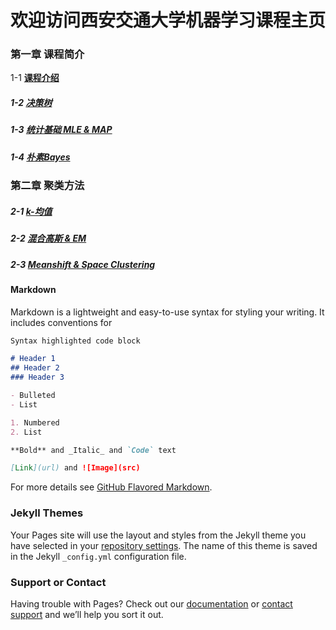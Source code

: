 # 欢迎访问西安交通大学机器学习课程主页
### 第一章 课程简介 
 1-1  **[课程介绍](/chapter01)**
##### 1-2  **[决策树](/chapter01)**
##### 1-3  **[统计基础 MLE & MAP](/chapter01)** 
##### 1-4  **[朴素Bayes](/chapter01)**

### 第二章 聚类方法
##### 2-1  **[k-均值](/chapter01)**
##### 2-2  **[混合高斯 & EM](/chapter01)**
##### 2-3  **[Meanshift & Space Clustering](/chapter01)**
#### Markdown

Markdown is a lightweight and easy-to-use syntax for styling your writing. It includes conventions for

```markdown
Syntax highlighted code block

# Header 1
## Header 2
### Header 3

- Bulleted
- List

1. Numbered
2. List

**Bold** and _Italic_ and `Code` text

[Link](url) and ![Image](src)
```

For more details see [GitHub Flavored Markdown](https://guides.github.com/features/mastering-markdown/).

### Jekyll Themes

Your Pages site will use the layout and styles from the Jekyll theme you have selected in your [repository settings](https://github.com/xjtu-ML/xjtu-ML.github.io/settings). The name of this theme is saved in the Jekyll `_config.yml` configuration file.

### Support or Contact

Having trouble with Pages? Check out our [documentation](https://help.github.com/categories/github-pages-basics/) or [contact support](https://github.com/contact) and we’ll help you sort it out.
